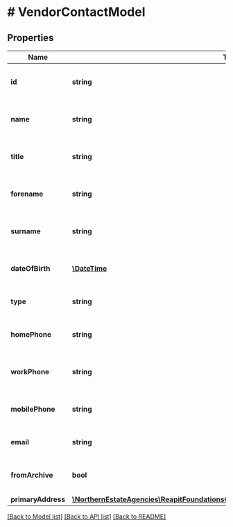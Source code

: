 # # VendorContactModel

## Properties

Name | Type | Description | Notes
------------ | ------------- | ------------- | -------------
**id** | **string** | The unique identifier of the contact or company | [optional]
**name** | **string** | The complete name of the contact or company | [optional]
**title** | **string** | The title of the contact (Available when &#39;type&#39; is &#39;contact&#39;) | [optional]
**forename** | **string** | The forename of the contact (Available when &#39;type&#39; is &#39;contact&#39;) | [optional]
**surname** | **string** | The surname of the contact (Available when &#39;type&#39; is &#39;contact&#39;) | [optional]
**dateOfBirth** | [**\DateTime**](\DateTime.md) | The date of birth of the contact (Available when &#39;type&#39; is &#39;contact&#39;) | [optional]
**type** | **string** | The type of the contact (company/contact) | [optional]
**homePhone** | **string** | The home phone number of the contact or company | [optional]
**workPhone** | **string** | The work phone number of the contact or company | [optional]
**mobilePhone** | **string** | The mobile phone number of the contact or company | [optional]
**email** | **string** | The email address of the contact or company | [optional]
**fromArchive** | **bool** | Flag to determine if this role on the system is now archived | [optional]
**primaryAddress** | [**\NorthernEstateAgencies\ReapitFoundationsClient\Model\InlineResponse200PrimaryAddress**](InlineResponse200PrimaryAddress.md) |  | [optional]

[[Back to Model list]](../../README.md#models) [[Back to API list]](../../README.md#endpoints) [[Back to README]](../../README.md)
